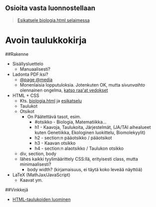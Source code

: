 ## Osioita vasta luonnostellaan
> [Esikatsele biologia.html selaimessa](https://rawgit.com/avoimet-oppimateriaalit-ry/avoin-taulukkokirja/master/biologia/biologia.html)

Avoin taulukkokirja
===================

##Rakenne
* Sisällysluettelo
  * Manuaalisesti?
* Ladonta PDF:ksi?
  * [@page @media](http://stackoverflow.com/a/14621368)
  * Monenlaisia lopputuloksia. Jotenkuten OK, mutta *sivunvaihto* olennainen ongelma, [katso raa'at vedokset](http://kaikkeus.dy.fi/aliopisto/avoin/taulukkokirja/biologia/PDF-kokeilut)
* HTML + CSS
  * Kts. [biologia.html](https://github.com/avoimet-oppimateriaalit-ry/avoin-taulukkokirja/blob/master/biologia/biologia.html) ja [esikatselu](https://rawgit.com/avoimet-oppimateriaalit-ry/avoin-taulukkokirja/master/biologia/biologia.html)
  * Taulukot
  * Otsikot
    * On Päätettävä tasot, esim.
      * #otsikko - Biologia, Matematiikka...
      * h1 - Kaavoja, Taulukoita, Järjestelmät, (JA/TAI aihealueet kuten Genetiikka, Ekologinen luokittelu, Biomolekyylit)
      * h2 - section:n pääotsikko / pääotsikot
      * h3 - Kaavan otsikko
      * h4 - section:n alaotsikko / Taulukon otsikko 
  * div, section, body
  * lähes kaikki tyylimäärittely CSS:llä, erityisesti class, mutta minimaalisesti?
    * body width? (kirjamaisuus, ei täytä koko leveää näyttöä)
* LaTeX (MathJax/JavaScript)
  * Kaavat ym.
  
##Vinkkejä
 * [HTML-taulukoiden luominen](http://www.tablesgenerator.com/html_tables)
